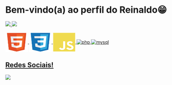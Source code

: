 # Bem-vindo(a) ao perfil do Reinaldo😁

 <div>
   <a href="https://github.com/reinaldo-ss">
   <img height="180em" src="https://github-readme-stats.vercel.app/api?username=reinaldo-ss&show_icons=true&theme=tokyonight&include_all_commits=true&count_private=true"/>
   <img height="180em" src="https://github-readme-stats.vercel.app/api/top-langs/?username=reinaldo-ss&layout=compact&langs_count=6&theme=tokyonight"/>
</div>
<div style="display: inline_block"><br>
  
  <img align="center" alt="HTML" height="60" width="70" src="https://raw.githubusercontent.com/devicons/devicon/master/icons/html5/html5-original.svg">
  
  <img align="center" alt="CSS" height="60" width="70" src="https://raw.githubusercontent.com/devicons/devicon/master/icons/css3/css3-original.svg">  

  <img align="center" alt="Js" height="60" width="70" src="https://raw.githubusercontent.com/devicons/devicon/master/icons/javascript/javascript-plain.svg">

  <img align="center" alt="php" height="60" width="70" src="https://cdn.jsdelivr.net/gh/devicons/devicon/icons/php/php-original.svg" />

  <img align="center" alt="mysql" height="60" width="70" src="https://cdn.jsdelivr.net/gh/devicons/devicon/icons/mysql/mysql-original-wordmark.svg" />

</div> 

## Redes Sociais!
<a href="https://instagram.com/_kingnald" target="_blank"><img src="https://img.shields.io/badge/-Instagram-%23E4405F?style=for-the-badge&logo=instagram&logoColor=white" target="_blank"></a>
    
